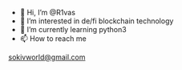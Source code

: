- 👋 Hi, I’m @R1vas 
- 👀 I’m interested in de/fi blockchain technology
- 🌱 I’m currently learning python3 
- 📫 How to reach me 

sokivworld@gmail.com

<!---
R1vas/R1vas is a ✨ special ✨ repository because its `README.md` (this file) appears on your GitHub profile.
You can click the Preview link to take a look at your changes.
--->

